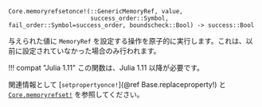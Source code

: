 ```
Core.memoryrefsetonce!(::GenericMemoryRef, value,
                       success_order::Symbol, fail_order::Symbol=success_order, boundscheck::Bool) -> success::Bool
```

与えられた値に `MemoryRef` を設定する操作を原子的に実行します。これは、以前に設定されていなかった場合のみ行われます。

!!! compat "Julia 1.11"
    この関数は、Julia 1.11 以降が必要です。


関連情報として [`setpropertyonce!`](@ref Base.replaceproperty!) と [`Core.memoryrefset!`](@ref) を参照してください。
